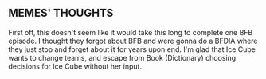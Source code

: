 ## MEMES' THOUGHTS

First off, this doesn't seem like it would take this long to complete one BFB episode. I thought they forgot about BFB and were gonna do a BFDIA where they just stop and forget about it for years upon end. I'm glad that Ice Cube wants to change teams, and escape from Book (Dictionary) choosing decisions for Ice Cube without her input.
